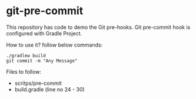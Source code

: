 # git-pre-commit

This repository has code to demo the Git pre-hooks. Git pre-commit hook is configured with Gradle Project.

How to use it? follow below commands:
```SHELL
./gradlew build
git commit -m "Any Message"

```

Files to follow:
- scritps/pre-commit
- build.gradle (line no 24 - 30)
